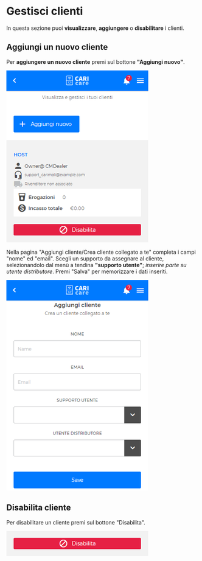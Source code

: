 # Gestisci clienti

In questa sezione puoi **visualizzare**, **aggiungere** o **disabilitare** i clienti.

## Aggiungi un nuovo cliente

Per **aggiungere un nuovo cliente** premi sul bottone **"Aggiungi nuovo"**. 

<kbd>![Nuovo cliente](_images/customers-01.png)</kbd>

Nella pagina "Aggiungi cliente/Crea cliente collegato a te" completa i campi "nome" ed "email". Scegli un supporto da assegnare al cliente, selezionandolo dal menù a tendina **"supporto utente"**; *inserire parte su utente distributore*. Premi "Salva" per memorizzare i dati inseriti.

<kbd>![Campi Nuovo Cliente](_images/customers-03-new.png)</kbd>


## Disabilita cliente

Per disabilitare un cliente premi sul bottone "Disabilita".

<kbd>![Policy](_images/customers-disabilita.png)</kbd>









